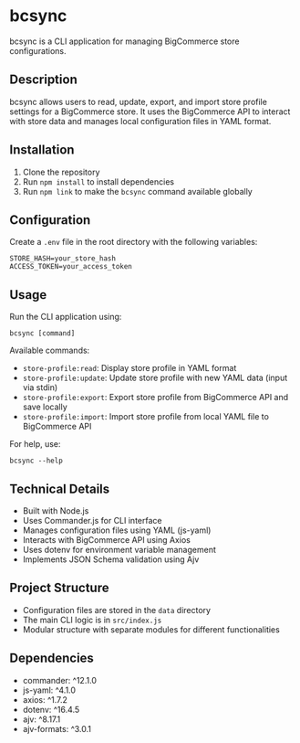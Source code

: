 # bcsync

bcsync is a CLI application for managing BigCommerce store configurations.

## Description

bcsync allows users to read, update, export, and import store profile settings for a BigCommerce store. It uses the BigCommerce API to interact with store data and manages local configuration files in YAML format.

## Installation

1. Clone the repository
2. Run `npm install` to install dependencies
3. Run `npm link` to make the `bcsync` command available globally

## Configuration

Create a `.env` file in the root directory with the following variables:

```
STORE_HASH=your_store_hash
ACCESS_TOKEN=your_access_token
```

## Usage

Run the CLI application using:

```
bcsync [command]
```

Available commands:

- `store-profile:read`: Display store profile in YAML format
- `store-profile:update`: Update store profile with new YAML data (input via stdin)
- `store-profile:export`: Export store profile from BigCommerce API and save locally
- `store-profile:import`: Import store profile from local YAML file to BigCommerce API

For help, use:

```
bcsync --help
```

## Technical Details

- Built with Node.js
- Uses Commander.js for CLI interface
- Manages configuration files using YAML (js-yaml)
- Interacts with BigCommerce API using Axios
- Uses dotenv for environment variable management
- Implements JSON Schema validation using Ajv

## Project Structure

- Configuration files are stored in the `data` directory
- The main CLI logic is in `src/index.js`
- Modular structure with separate modules for different functionalities

## Dependencies

- commander: ^12.1.0
- js-yaml: ^4.1.0
- axios: ^1.7.2
- dotenv: ^16.4.5
- ajv: ^8.17.1
- ajv-formats: ^3.0.1